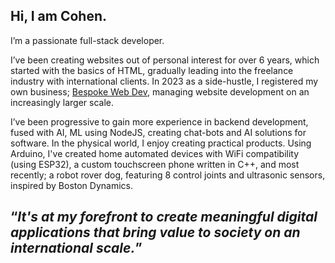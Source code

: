 ## Hi, I am Cohen.

I’m a passionate full-stack developer.

I’ve been creating websites out of personal interest for over 6 years, which started with the basics of HTML, gradually leading into the freelance industry with international clients. In 2023 as a side-hustle, I registered my own business; [Bespoke Web Dev](https://bespokewebdev.com), managing website development on an increasingly larger scale.

I’ve been progressive to gain more experience in backend development, fused with AI, ML using NodeJS, creating chat-bots and AI solutions for software. In the physical world, I enjoy creating practical products. Using Arduino, I've created home automated devices with WiFi compatibility (using ESP32), a custom touchscreen phone written in C++, and most recently; a robot rover dog, featuring 8 control joints and ultrasonic sensors, inspired by Boston Dynamics.

## <q><i>It's at my forefront to create meaningful digital applications that bring value to society on an international scale.</i></q>
